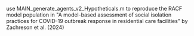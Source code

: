 use MAIN_generate_agents_v2_Hypotheticals.m 
to reproduce the RACF model population
in
"A model-based assessment of social isolation practices for COVID-19 outbreak response in residential care facilities" by Zachreson et al. (2024) 
